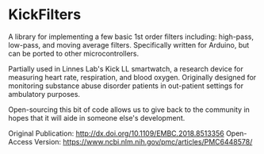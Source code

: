 # KickFilters
A library for implementing a few basic 1st order filters including: high-pass, low-pass, and moving average filters.
Specifically written for Arduino, but can be ported to other microcontrollers.

Partially used in Linnes Lab's Kick LL smartwatch, a research device for measuring heart rate, respiration, and blood oxygen.
Originally designed for monitoring substance abuse disorder patients in out-patient settings for ambulatory purposes.

Open-sourcing this bit of code allows us to give back to the community in hopes that it will aide in someone else's development.

Original Publication: http://dx.doi.org/10.1109/EMBC.2018.8513356
Open-Access Version: https://www.ncbi.nlm.nih.gov/pmc/articles/PMC6448578/
